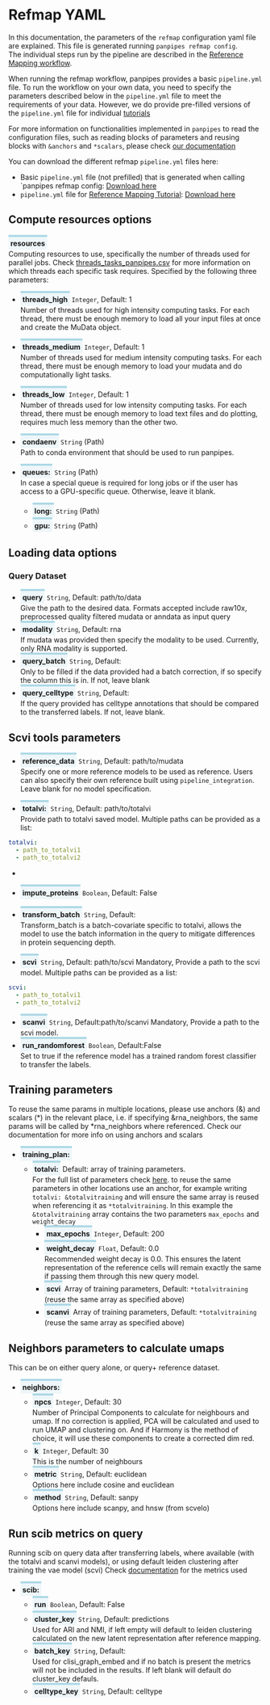 <style>
  .parameter {
    border-top: 4px solid lightblue;
    background-color: rgba(173, 216, 230, 0.2);
    padding: 4px;
    display: inline-block;
    font-weight: bold;
  }
</style> 

# Refmap YAML 
In this documentation, the parameters of the `refmap` configuration yaml file are explained. 
This file is generated running `panpipes refmap config`.  <br> The individual steps run by the pipeline are described in the [Reference Mapping workflow](https://github.com/DendrouLab/panpipes/blob/main/docs/workflows/refmap.md). 


When running the refmap workflow, panpipes provides a basic `pipeline.yml` file.
To run the workflow on your own data, you need to specify the parameters described below in the `pipeline.yml` file to meet the requirements of your data.
However, we do provide pre-filled versions of the `pipeline.yml` file for individual [tutorials](https://panpipes-tutorials.readthedocs.io/en/latest/refmap_pancreas/Reference_mapping.html)

For more information on functionalities implemented in `panpipes` to read the configuration files, such as reading blocks of parameters and reusing blocks with  `&anchors` and `*scalars`, please check [our documentation](./useful_info_on_yml.md)

You can download the different refmap `pipeline.yml` files here:
- Basic `pipeline.yml` file (not prefilled) that is generated when calling `panpipes refmap config: [Download here](https://github.com/DendrouLab/panpipes/blob/main/panpipes/panpipes/pipeline_refmap/pipeline.yml)
- `pipeline.yml` file for [Reference Mapping Tutorial](https://panpipes-tutorials.readthedocs.io/en/latest/refmap_pancreas/Reference_mapping.html): [Download here](https://panpipes-tutorials.readthedocs.io/en/latest/_downloads/cfb2a3d64a5e7b2cabe7ee8e1ac5fe61/pipeline.yml)


## Compute resources options

<span class="parameter">resources</span><br>
Computing resources to use, specifically the number of threads used for parallel jobs.  Check [threads_tasks_panpipes.csv](https://github.com/DendrouLab/panpipes/blob/threads_doc_g/docs/yaml_docs/threads_tasks_panpipes.csv) for more information on which threads each specific task requires.
Specified by the following three parameters:
  - <span class="parameter">threads_high</span> `Integer`, Default: 1<br>
Number of threads used for high intensity computing tasks. 
For each thread, there must be enough memory to load all your input files at once and create the MuData object.

  - <span class="parameter">threads_medium</span> `Integer`, Default: 1<br>
Number of threads used for medium intensity computing tasks.
For each thread, there must be enough memory to load your mudata and do computationally light tasks.

  - <span class="parameter">threads_low</span> `Integer`, Default: 1<br>
Number of threads used for low intensity computing tasks.
For each thread, there must be enough memory to load text files and do plotting, requires much less memory than the other two.

  - <span class="parameter">condaenv</span> `String` (Path)<br>
Path to conda environment that should be used to run panpipes.

  - <span class="parameter">queues:</span> `String` (Path)<br>
In case a special queue is required for long jobs or if the user has access to a GPU-specific queue. Otherwise, leave it blank. 
    - <span class="parameter">long:</span> `String` (Path)<br>
    - <span class="parameter">gpu:</span> `String` (Path)<br>


## Loading data options
### Query Dataset

- <span class="parameter">query</span> `String`, Default: path/to/data<br>
    Give the path to the desired data. Formats accepted include raw10x, preprocessed quality filtered mudata or anndata as input query
- <span class="parameter">modality</span> `String`, Default: rna<br>
If mudata was provided then specify the modality to be used. Currently, only RNA modality is supported. 
- <span class="parameter">query_batch</span> `String`, Default: <br>
Only to be filled if the data provided had a batch correction, if so specify the column this is in. If not, leave blank 
- <span class="parameter">query_celltype</span> `String`, Default: <br>
If the query provided has celltype annotations that should be compared to the transferred labels. If not, leave blank.

## Scvi tools parameters 

- <span class="parameter">reference_data</span> `String`, Default: path/to/mudata<br>
Specify one or more reference models to be used as reference. Users can also specify their own reference built using `pipeline_integration`.
Leave blank for no model specification.

- <span class="parameter">totalvi:</span> `String`, Default: path/to/totalvi<br>
Provide path to totalvi saved model. Multiple paths can be provided as a list:
```yaml 
totalvi: 
  - path_to_totalvi1
  - path_to_totalvi2

```
  -

- <span class="parameter">impute_proteins</span> `Boolean`, Default: False<br> 
- <span class="parameter">transform_batch</span> `String`, Default:<br>
Transform_batch is a batch-covariate specific to totalvi, allows the model to use the batch information in the query to mitigate 
differences in protein sequencing depth.
- <span class="parameter">scvi</span> `String`, Default: path/to/scvi Mandatory, Provide a path to the scvi model. Multiple paths can be provided as a list: <br>

```yaml 
scvi: 
  - path_to_totalvi1
  - path_to_totalvi2

```

- <span class="parameter">scanvi</span> `String`, Default:path/to/scanvi Mandatory, Provide a path to the scvi model.<br>
- <span class="parameter">run_randomforest</span> `Boolean`, Default:False<br>
Set to true if the reference model has a trained random forest classifier to transfer the labels. 

## Training parameters 
To reuse the same params in multiple locations, please use anchors (&) and scalars (*) in the relevant place, i.e. if specifying &rna_neighbors, the same params will be called by *rna_neighbors where referenced. Check our documentation for more info on using anchors and scalars

- <span class="parameter">training_plan:</span><br>
  - <span class="parameter">totalvi:</span> Default: array of training parameters. <br>For the full list of parameters check [here](https://docs.scvi-tools.org/en/0.14.1/api/reference/scvi.model.TOTALVI.train.html). to reuse the same parameters in other locations use an anchor, for example writing `totalvi: &totalvitraining` and will ensure the same array is reused when referencing it as `*totalvitraining`. In this example the `&totalvitraining` array contains the two parameters `max_epochs` and `weight_decay` 
    - <span class="parameter">max_epochs</span> `Integer`, Default: 200<br>
    - <span class="parameter">weight_decay</span> `Float`, Default: 0.0<br>
    Recommended weight decay is 0.0. This ensures the latent representation of the reference cells will remain exactly the same if passing them through this new query model.
    - <span class="parameter">scvi</span> Array of training parameters, Default: `*totalvitraining` (reuse the same array as specified above)<br>
    - <span class="parameter">scanvi</span> Array of training parameters, Default: `*totalvitraining` (reuse the same array as specified above) <br>

## Neighbors parameters to calculate umaps 
This can be on either query alone, or query+ reference dataset. 

- <span class="parameter">neighbors:</span><br>
  - <span class="parameter">npcs</span> `Integer`, Default: 30<br>
Number of Principal Components to calculate for neighbours and umap. If no correction is applied, PCA will be calculated and used to run UMAP and clustering on.
And if Harmony is the method of choice, it will use these components to create a corrected dim red.
  - <span class="parameter">k</span> `Integer`, Default: 30<br>
This is the number of neighbours
  - <span class="parameter">metric</span> `String`, Default: euclidean<br>
Options here include cosine and euclidean
  - <span class="parameter">method</span> `String`, Default: sanpy<br>
Options here include scanpy, and hnsw (from scvelo)

## Run scib metrics on query
Running scib on query data after transferring labels, where available (with the totalvi and scanvi models), or using default leiden clustering after training the vae model (scvi)
Check [documentation](https://scib.readthedocs.io/en/latest/) for the metrics used 
- <span class="parameter">scib:</span><br>
  - <span class="parameter">run</span> `Boolean`, Default: False<br>
  - <span class="parameter">cluster_key</span> `String`, Default: predictions<br>
Used for ARI and NMI, if left empty will default to leiden clustering calculated on the new latent representation after reference mapping.
  - <span class="parameter">batch_key</span> `String`, Default: <br>
 Used for clisi_graph_embed and if no batch is present the metrics will not be included in the results. If left blank will default do cluster_key defauls.
  - <span class="parameter">celltype_key</span> `String`, Default: celltype <br>






